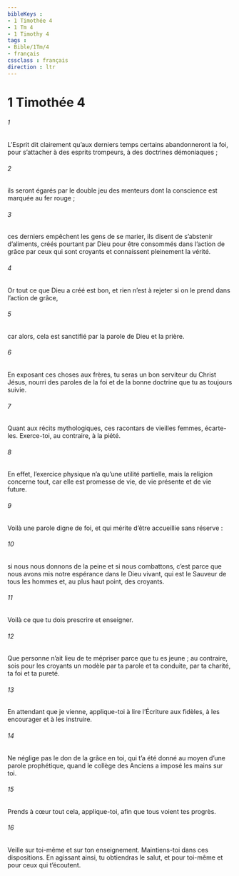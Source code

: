 ```yaml
---
bibleKeys : 
- 1 Timothée 4
- 1 Tm 4
- 1 Timothy 4
tags : 
- Bible/1Tm/4
- français
cssclass : français
direction : ltr
---
```


# 1 Timothée 4

###### 1
L’Esprit dit clairement qu’aux derniers temps certains abandonneront la foi, pour s’attacher à des esprits trompeurs, à des doctrines démoniaques ;
###### 2
ils seront égarés par le double jeu des menteurs dont la conscience est marquée au fer rouge ;
###### 3
ces derniers empêchent les gens de se marier, ils disent de s’abstenir d’aliments, créés pourtant par Dieu pour être consommés dans l’action de grâce par ceux qui sont croyants et connaissent pleinement la vérité.
###### 4
Or tout ce que Dieu a créé est bon, et rien n’est à rejeter si on le prend dans l’action de grâce,
###### 5
car alors, cela est sanctifié par la parole de Dieu et la prière.
###### 6
En exposant ces choses aux frères, tu seras un bon serviteur du Christ Jésus, nourri des paroles de la foi et de la bonne doctrine que tu as toujours suivie.
###### 7
Quant aux récits mythologiques, ces racontars de vieilles femmes, écarte-les. Exerce-toi, au contraire, à la piété.
###### 8
En effet, l’exercice physique n’a qu’une utilité partielle, mais la religion concerne tout, car elle est promesse de vie, de vie présente et de vie future.
###### 9
Voilà une parole digne de foi, et qui mérite d’être accueillie sans réserve :
###### 10
si nous nous donnons de la peine et si nous combattons, c’est parce que nous avons mis notre espérance dans le Dieu vivant, qui est le Sauveur de tous les hommes et, au plus haut point, des croyants.
###### 11
Voilà ce que tu dois prescrire et enseigner.
###### 12
Que personne n’ait lieu de te mépriser parce que tu es jeune ; au contraire, sois pour les croyants un modèle par ta parole et ta conduite, par ta charité, ta foi et ta pureté.
###### 13
En attendant que je vienne, applique-toi à lire l’Écriture aux fidèles, à les encourager et à les instruire.
###### 14
Ne néglige pas le don de la grâce en toi, qui t’a été donné au moyen d’une parole prophétique, quand le collège des Anciens a imposé les mains sur toi.
###### 15
Prends à cœur tout cela, applique-toi, afin que tous voient tes progrès.
###### 16
Veille sur toi-même et sur ton enseignement. Maintiens-toi dans ces dispositions. En agissant ainsi, tu obtiendras le salut, et pour toi-même et pour ceux qui t’écoutent.
